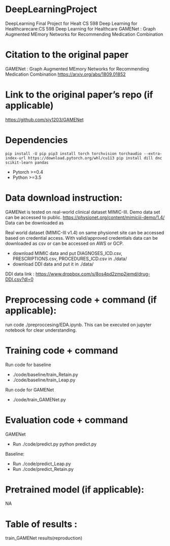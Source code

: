 # DeepLearningProject

DeepLearning Final Project for Healt  CS 598 Deep Learning for Healthcarecare:CS 598 Deep Learning for Healthcare
GAMENet : Graph Augmented MEmory Networks for Recommending Medication Combination


# Citation to the original paper
GAMENet : Graph Augmented MEmory Networks for Recommending Medication Combination
https://arxiv.org/abs/1809.01852

# Link to the original paper’s repo (if applicable)
https://github.com/sjy1203/GAMENet

# Dependencies
`
pip install -U pip
pip3 install torch torchvision torchaudio --extra-index-url https://download.pytorch.org/whl/cu113
pip install dill dnc scikit-learn pandas
`
* Pytorch >=0.4
* Python >=3.5

# Data download instruction:
GAMENet is tested on real-world clinical dataset MIMIC-III.
Demo data set can be accessed to public.
https://physionet.org/content/mimiciii-demo/1.4/
Data can be downloaded as 

Real world dataset (MIMIC-III v1.4) on same physionet site can be accessed based on credential access.
With valid/approved credentials data can be downloaded as csv or can be accessed on AWS or GCP.


* download MIMIC data and put DIAGNOSES_ICD.csv, PRESCRIPTIONS.csv, PROCEDURES_ICD.csv in ./data/
* download DDI data and put it in ./data/

DDI data link : https://www.dropbox.com/s/8os4pd2zmp2jemd/drug-DDI.csv?dl=0

# Preprocessing code + command (if applicable):

run code ./preproccesing/EDA.ipynb. This can be executed on jupyter notebook for clear understanding.

# Training code + command

Run code for baseline


* ./code/baseline/train_Retain.py
* ./code/baseline/train_Leap.py

Run code for GAMENet
* ./code/train_GAMENet.py

# Evaluation code + command
GAMENet

* Run ./code/predict.py
python predict.py

Baseline:

* Run ./code/predict_Leap.py
* Run ./code/predict_Retain.py



# Pretrained model (if applicable):
NA

# Table of results :

train_GAMENet results(reproduction)

